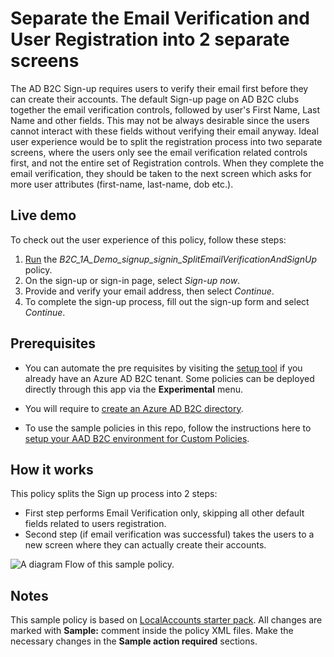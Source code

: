 # Separate the Email Verification and User Registration into 2 separate screens

The AD B2C Sign-up requires users to verify their email first before they can create their accounts. The default Sign-up page on AD B2C clubs together the email verification controls, followed by user's First Name, Last Name and other fields. This may not be always desirable since the users cannot interact with these fields without verifying their email anyway. Ideal user experience would be to split the registration process into two separate screens, where the users only see the email verification related controls first, and not the entire set of Registration controls. When they complete the email verification, they should be taken to the next screen which asks for more user attributes (first-name, last-name, dob etc.).

## Live demo

To check out the user experience of this policy, follow these steps:

1. [Run](https://b2clivedemo.b2clogin.com/b2clivedemo.onmicrosoft.com/B2C_1A_Demo_signup_signin_SplitEmailVerificationAndSignUp/oauth2/v2.0/authorize?client_id=cfaf887b-a9db-4b44-ac47-5efff4e2902c&nonce=defaultNonce&redirect_uri=https%3A%2F%2Fjwt.ms&scope=openid&response_type=id_token&prompt=login) the *B2C_1A_Demo_signup_signin_SplitEmailVerificationAndSignUp* policy.
1. On the sign-up or sign-in page, select *Sign-up now*.
1. Provide and verify your email address, then select *Continue*.
1. To complete the sign-up process, fill out the sign-up form and select *Continue*.

## Prerequisites

- You can automate the pre requisites by visiting the [setup tool](https://aka.ms/iefsetup) if you already have an Azure AD B2C tenant. Some policies can be deployed directly through this app via the **Experimental** menu.

- You will require to [create an Azure AD B2C directory](https://docs.microsoft.com/azure/active-directory-b2c/tutorial-create-tenant).

- To use the sample policies in this repo, follow the instructions here to [setup your AAD B2C environment for Custom Policies](https://docs.microsoft.com/azure/active-directory-b2c/active-directory-b2c-get-started-custom).


## How it works

This policy splits the Sign up process into 2 steps:

- First step performs Email Verification only, skipping all other default fields related to users registration.
- Second step (if email verification was successful) takes the users to a new screen where they can actually create their accounts.
 
![A diagram Flow of this sample policy.](media/flow.png)

## Notes

This sample policy is based on [LocalAccounts starter pack](https://github.com/Azure-Samples/active-directory-b2c-custom-policy-starterpack/tree/master/LocalAccounts). All changes are marked with **Sample:** comment inside the policy XML files. Make the necessary changes in the **Sample action required** sections. 